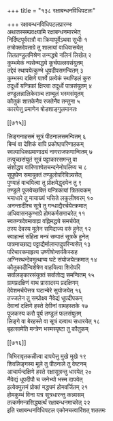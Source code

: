 +++
title = "१३८ रक्षाबन्धनविधिपटलः"

+++
रक्षाबन्धनविधिपटलप्रारम्भः  
अथातस्सम्प्रवक्ष्यामि रक्षाबन्धनमारभेत्  
निर्दिष्टपूर्वरात्रौ वा क्रियापूर्वेऽथवा सुधीः १  
तत्रोक्तदेवताग्रे तु शालायां वाधिवासयेत्  
तिलतण्डुलमिश्रेण तन्मद्ध्ये नलिनं लिखेत् २  
कुम्भमेकं न्यसेन्मद्ध्ये कूर्चपल्लवसंयुतम्  
तद्देवं स्थापयेत्कुम्भे धूपदीपसमन्वितम् ३  
कुम्भस्य दक्षिणे पार्श्वे प्रत्येकं स्थण्डिलं कुरु  
तदूर्ध्वे यन्त्रिकां क्षिप्त्वा तदूर्ध्वे पात्रसंयुतम् ४  
तण्डुलन्नालिकेरञ्च ताम्बूलं भस्मसंयुतम्  
कौतुकं शातकेनैव रजतेनैव तन्तुना ५  
कारयेत्तु प्रमाणेन षोडशाङ्गुलमानतः  

[[७१५]]  

लिङ्गनाहसमं सूत्रं पीठनालसमन्वितम् ६  
बिम्बं वा देशिकं वापि प्रकोष्ठपरिणाहकम्  
स्वल्पाधिकप्रमाणाढ्यं नागराजफणान्वितम् ७  
तत्पुच्छसंयुतं सूत्रं पट्टाकारसमन्तु वा  
संशोद्ध्य वारिणाश्वेतचन्दनेनोपलिप्य च ८  
सुपुष्पेण समायुक्तं तण्डुलोपरिविन्न्यसेत्  
पुण्याहं वाचयित्वा तु प्रोक्षयेद्धृदयेन तु ९  
तण्डुले पूजयेच्छक्तिं यन्त्रिकायां त्रितत्वकम्  
भमाधारे तु मायाख्यं भसिते लकुलीश्वरम् १०  
अनन्तादींश्च सूत्रे तु गन्धाद्यैरर्चयेत्क्रमात्  
अधिवासनकुम्भाग्रे होमकर्मसमाचरेत् ११  
स्वतन्त्रदेवमावाह्य वह्निमद्ध्ये समर्चयेत्  
तस्य देवस्य मूलेन समिदाज्य वरुं हुनेत् १२  
स्वाहान्तं संहिता मन्त्रं सम्पातं सूत्रके हुनेत्  
पात्रमाच्छाद्य पट्टाद्यैर्मालान्तदुपरिन्यसेत् १३  
परिचारकमाहृत्य उष्णीषोन्तर्यकैस्सह  
अग्निस्थन्देवमुत्थाप्य घटे संयोजयेत्क्रमात् १४  
कौतुकादीन्विशेषेण वाहयित्वा शिरोपरि  
सर्वालङ्कारसंयुक्तं सर्वातोद्य समन्वितम् १५  
ग्रामप्रदक्षिणं वाथ प्रासादस्य प्रदक्षिणम्  
देवेशमर्चयेत्तत्र घटान्बेरे सुयोजयेत् १६  
तज्जलेन तु सम्प्रोक्ष्य नैवेद्यं धूपदीपकम्  
देवानां दक्षिणे हस्ते देवीनां वामहस्तके १७  
पूजकस्य करौ पूर्य तण्डुलं फलसंयुतम्  
लिङ्गे वा बेरहस्ते वा सूत्रं दत्वाथ सधारयेत् १८  
बृहत्सामेति मन्त्रेण भस्मस्पृष्टा तु कौतुकम्  

[[७१६]]  

त्रिभिरावृतकन्नीत्वा दापयेत्तु मुखे मुखे १९  
शिवलिङ्गस्य मूले तु पीठनाले तु वेष्टनम्  
आचार्यन्दक्षिणे हस्ते रक्षासूत्रन्तु धारयेत् २०  
नैवेद्यं धूपदीपौ च जनेभ्यो भस्म दापयेत्  
इत्येवमुत्तमं प्रोक्तं मद्ध्यमं होमवर्जितम् २१  
होमकुम्भं विना यत्र सूत्रधारन्तु कन्न्यसम्  
तत्कर्ममन्त्रसिद्ध्यर्त्थं रक्षाबन्धनमाचरेत् २२  
इति रक्षाबन्धनविधिपटल एकोनचत्वारिंशत् शततमः  
